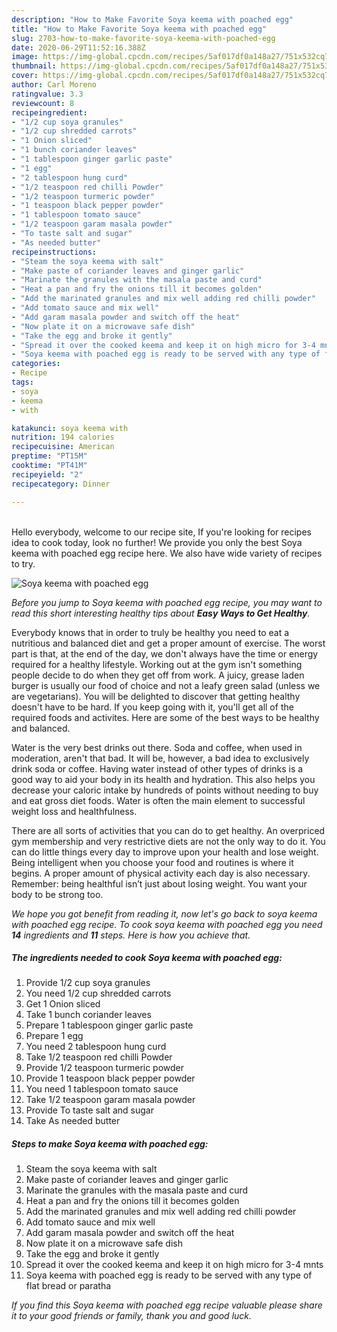 ```yaml
---
description: "How to Make Favorite Soya keema with poached egg"
title: "How to Make Favorite Soya keema with poached egg"
slug: 2703-how-to-make-favorite-soya-keema-with-poached-egg
date: 2020-06-29T11:52:16.388Z
image: https://img-global.cpcdn.com/recipes/5af017df0a148a27/751x532cq70/soya-keema-with-poached-egg-recipe-main-photo.jpg
thumbnail: https://img-global.cpcdn.com/recipes/5af017df0a148a27/751x532cq70/soya-keema-with-poached-egg-recipe-main-photo.jpg
cover: https://img-global.cpcdn.com/recipes/5af017df0a148a27/751x532cq70/soya-keema-with-poached-egg-recipe-main-photo.jpg
author: Carl Moreno
ratingvalue: 3.3
reviewcount: 8
recipeingredient:
- "1/2 cup soya granules"
- "1/2 cup shredded carrots"
- "1 Onion sliced"
- "1 bunch coriander leaves"
- "1 tablespoon ginger garlic paste"
- "1 egg"
- "2 tablespoon hung curd"
- "1/2 teaspoon red chilli Powder"
- "1/2 teaspoon turmeric powder"
- "1 teaspoon black pepper powder"
- "1 tablespoon tomato sauce"
- "1/2 teaspoon garam masala powder"
- "To taste salt and sugar"
- "As needed butter"
recipeinstructions:
- "Steam the soya keema with salt"
- "Make paste of coriander leaves and ginger garlic"
- "Marinate the granules with the masala paste and curd"
- "Heat a pan and fry the onions till it becomes golden"
- "Add the marinated granules and mix well adding red chilli powder"
- "Add tomato sauce and mix well"
- "Add garam masala powder and switch off the heat"
- "Now plate it on a microwave safe dish"
- "Take the egg and broke it gently"
- "Spread it over the cooked keema and keep it on high micro for 3-4 mnts"
- "Soya keema with poached egg is ready to be served with any type of flat bread or paratha"
categories:
- Recipe
tags:
- soya
- keema
- with

katakunci: soya keema with 
nutrition: 194 calories
recipecuisine: American
preptime: "PT15M"
cooktime: "PT41M"
recipeyield: "2"
recipecategory: Dinner

---
```

<br>
Hello everybody, welcome to our recipe site, If you're looking for recipes idea to cook today, look no further! We provide you only the best Soya keema with poached egg recipe here. We also have wide variety of recipes to try.
<br>


![Soya keema with poached egg](https://img-global.cpcdn.com/recipes/5af017df0a148a27/751x532cq70/soya-keema-with-poached-egg-recipe-main-photo.jpg)

<i>Before you jump to Soya keema with poached egg recipe, you may want to read this short interesting healthy tips about <strong>Easy Ways to Get Healthy</strong>.</i>

Everybody knows that in order to truly be healthy you need to eat a nutritious and balanced diet and get a proper amount of exercise. The worst part is that, at the end of the day, we don't always have the time or energy required for a healthy lifestyle. Working out at the gym isn't something people decide to do when they get off from work. A juicy, grease laden burger is usually our food of choice and not a leafy green salad (unless we are vegetarians). You will be delighted to discover that getting healthy doesn't have to be hard. If you keep going with it, you'll get all of the required foods and activites. Here are some of the best ways to be healthy and balanced.

Water is the very best drinks out there. Soda and coffee, when used in moderation, aren't that bad. It will be, however, a bad idea to exclusively drink soda or coffee. Having water instead of other types of drinks is a good way to aid your body in its health and hydration. This also helps you decrease your caloric intake by hundreds of points without needing to buy and eat gross diet foods. Water is often the main element to successful weight loss and healthfulness.

There are all sorts of activities that you can do to get healthy. An overpriced gym membership and very restrictive diets are not the only way to do it. You can do little things every day to improve upon your health and lose weight. Being intelligent when you choose your food and routines is where it begins. A proper amount of physical activity each day is also necessary. Remember: being healthful isn’t just about losing weight. You want your body to be strong too. 


<i>We hope you got benefit from reading it, now let's go back to soya keema with poached egg recipe. To cook soya keema with poached egg you need <strong>14</strong> ingredients and <strong>11</strong> steps. Here is how you achieve that.
</i>

##### The ingredients needed to cook Soya keema with poached egg:

1. Provide 1/2 cup soya granules
1. You need 1/2 cup shredded carrots
1. Get 1 Onion sliced
1. Take 1 bunch coriander leaves
1. Prepare 1 tablespoon ginger garlic paste
1. Prepare 1 egg
1. You need 2 tablespoon hung curd
1. Take 1/2 teaspoon red chilli Powder
1. Provide 1/2 teaspoon turmeric powder
1. Provide 1 teaspoon black pepper powder
1. You need 1 tablespoon tomato sauce
1. Take 1/2 teaspoon garam masala powder
1. Provide To taste salt and sugar
1. Take As needed butter


##### Steps to make Soya keema with poached egg:

1. Steam the soya keema with salt
1. Make paste of coriander leaves and ginger garlic
1. Marinate the granules with the masala paste and curd
1. Heat a pan and fry the onions till it becomes golden
1. Add the marinated granules and mix well adding red chilli powder
1. Add tomato sauce and mix well
1. Add garam masala powder and switch off the heat
1. Now plate it on a microwave safe dish
1. Take the egg and broke it gently
1. Spread it over the cooked keema and keep it on high micro for 3-4 mnts
1. Soya keema with poached egg is ready to be served with any type of flat bread or paratha


<i>If you find this Soya keema with poached egg recipe valuable please share it to your good friends or family, thank you and good luck.</i>
